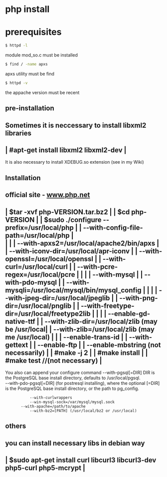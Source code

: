 # php install
 
# prerequisites
```sh
$ httpd -l
```

module mod_so.c must be installed

```sh
$ find / -name apxs
```
apxs utility must be find

```sh
$ httpd -v
```
the appache version must be recent


 pre-installation
 ----------------
 Sometimes it is neccessary to install libxml2 libraries
 ------------------------------------------------------------------------ 
 | #apt-get install libxml2 libxml2-dev 				|
 ------------------------------------------------------------------------ 

 It is also necessary to install XDEBUG.so extension (see in my Wiki)

 Installation
 ------------
 official site - www.php.net  
 ------------------------------------------------------------------------
 | $tar -xvf php-VERSION.tar.bz2					|
 | $cd php-VERSION							|
 | $sudo ./configure --prefix=/usr/local/php 				|
 |                   --with-config-file-path=/usr/local/php 		|	
 |                    							|
 |                    --with-apxs2=/usr/local/apache2/bin/apxs 		|
 |                    --with-iconv-dir=/usr/local/apr-iconv 		|
 |                    --with-openssl=/usr/local/openssl 		|
 |                    --with-curl=/usr/local/curl 			|
 |                    --with-pcre-regex=/usr/local/pcre 		|
 |									|
 |                    --with-mysql 					|
 |                    --with-pdo-mysql 					|
 |                    --with-mysqli=/usr/local/mysql/bin/mysql_config  	|
 |                    							|
 |                    --with-jpeg-dir=/usr/local/jpeglib 		|
 |                    --with-png-dir=/usr/local/pnglib 			|
 |                    --with-freetype-dir=/usr/local/freetype2lib 	|
 |                    							|
 |                    --enable-gd-native-ttf 				|
 |                    --with-zlib-dir=/usr/local/zlib (may be /usr/local|
 |                    --with-zlib=/usr/local/zlib (may me /usr/local)	|
 |									|
		      --enable-trans-id 				|
 |                    --with-gettext 					|
 |                    --enable-ftp 					|
 |                    --enable-mbstring (not necessarily)		|
 | #make -j 2								|
 | #make install							|
 | #make test //(not necessary)						|
 ------------------------------------------------------------------------

  You also can append your configure command
	       --with-pgsql[=DIR] 
		DIR is the PostgreSQL base install directory, defaults to /usr/local/pgsql. 	
               --with-pdo-pgsql[=DIR]  (for postresql installing), 
		where the optional [=DIR] is the PostgreSQL base install directory, or the path to pg_config.

               --with-curlwrappers
     	       --win-mysql-sock=/var/mysql/mysql.sock
	       --with-apache=/path/to/apache
               --with-bz2=[PATH] (/usr/local/bz2 or /usr/local)
  		
	      

 others
 -------
 
  you can install necessary libs in debian way
 ------------------------------------------------------------------------ 
 | $sudo apt-get install curl libcurl3 libcurl3-dev php5-curl php5-mcrypt |				
 ------------------------------------------------------------------------ 
